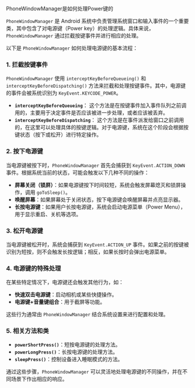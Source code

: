 PhoneWindowManager是如何处理Power键的

`PhoneWindowManager` 是 Android 系统中负责管理系统窗口和输入事件的一个重要类，其中包含了对电源键（Power key）的处理逻辑。具体来说，`PhoneWindowManager` 通过拦截按键事件并进行相应的处理。

以下是 `PhoneWindowManager` 如何处理电源键的基本流程：

### 1. 拦截按键事件

`PhoneWindowManager` 使用 `interceptKeyBeforeQueueing()` 和 `interceptKeyBeforeDispatching()` 方法来拦截和处理按键事件。其中，电源键的事件会被系统识别为 `KeyEvent.KEYCODE_POWER`。

- **`interceptKeyBeforeQueueing`**： 这个方法是在按键事件加入事件队列之前调用的，主要用于决定事件是否应该被进一步处理，或者应该被丢弃。
- **`interceptKeyBeforeDispatching`**： 这个方法是在事件派发给窗口之前调用的，在这里可以处理具体的按键逻辑。对于电源键，系统在这个阶段会根据按键状态（按下或松开）进行特定操作。

### 2. 按下电源键

当电源键被按下时，`PhoneWindowManager` 首先会捕获到 `KeyEvent.ACTION_DOWN` 事件。根据系统当前的状态，可能会触发以下几种不同的操作：

- **屏幕关闭（锁屏）**：如果电源键按下时间较短，系统会触发屏幕熄灭和锁屏操作，调用 `goToSleep()`。
- **唤醒屏幕**：如果屏幕处于关闭状态，按下电源键会唤醒屏幕并点亮显示器。
- **长按电源键**：如果用户长按电源键，系统会启动电源菜单（Power Menu），用于显示重启、关机等选项。

### 3. 松开电源键

当电源键被松开时，系统会捕获到 `KeyEvent.ACTION_UP` 事件。如果之前的按键被识别为短按，则不会触发长按逻辑；相反，如果长按时会弹出电源菜单。

### 4. 电源键的特殊处理

在某些特定情况下，电源键还会触发其他行为，如：

- **快速双击电源键**：启动相机或某些快捷操作。
- **电源键+音量键组合**：用于截屏等功能。

这些行为通常由 `PhoneWindowManager` 结合系统设置来进行配置和处理。

### 5. 相关方法和类

- **`powerShortPress()`**：短按电源键的处理方法。
- **`powerLongPress()`**：长按电源键的处理方法。
- **`sleepPress()`**：控制设备进入睡眠模式的方法。

通过这些步骤，`PhoneWindowManager` 可以灵活地处理电源键的不同操作，并在不同场景下作出相应的响应。

